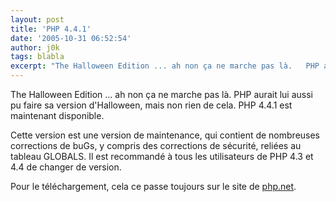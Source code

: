 ```yaml
---
layout: post
title: 'PHP 4.4.1'
date: '2005-10-31 06:52:54'
author: j0k
tags: blabla
excerpt: "The Halloween Edition ... ah non ça ne marche pas là.   PHP aurait lui aussi pu faire sa version d'Halloween, mais non rien de cela. PHP 4.4.1 est maintenant disponible.  \n  \nCette version est une version de maintenance, qui contient de nombreuses corrections de buGs, y compris des corrections de sécurité, reliées au tableau GLOBALS. Il est recommandé à      …"
---
```


The Halloween Edition ... ah non ça ne marche pas là.   PHP aurait lui aussi pu faire sa version d'Halloween, mais non rien de cela. PHP 4.4.1 est maintenant disponible.

Cette version est une version de maintenance, qui contient de nombreuses corrections de buGs, y compris des corrections de sécurité, reliées au tableau GLOBALS. Il est recommandé à tous les utilisateurs de PHP 4.3 et 4.4 de changer de version.

Pour le téléchargement, cela ce passe toujours sur le site de [php.net](http://www.php.net/downloads.php#v4).
